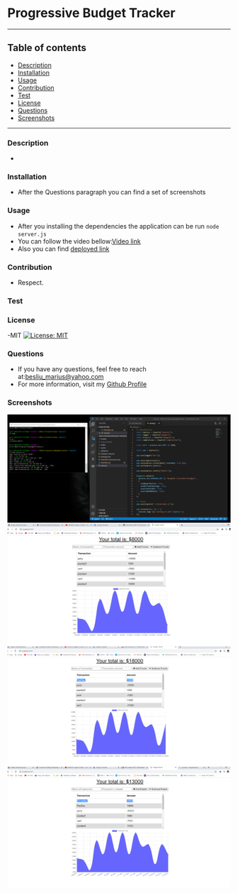 # Progressive Budget Tracker
___
## Table of contents
* [Description](#Description)
* [Installation](#Installation)
* [Usage](#Usage)
* [Contribution](#Contribution)
* [Test](#Test)
* [License](#License)
* [Questions](#Questions)
* [Screenshots](#Screenshots)
___

### Description
- 

### Installation
- After the Questions paragraph you can find a set of screenshots

### Usage
- After you installing the dependencies the application can be run `node server.js`
- You can follow the video bellow:[Video link](https://drive.google.com/file/d/1EOEvXsBvLb2P55NS7lhKTm4Q0IQ5z7T3/view)
- Also you can find [deployed link](https://shrouded-chamber-71840.herokuapp.com/)

### Contribution
- Respect.

### Test

### License
-MIT
[![License: MIT](https://img.shields.io/badge/License-MIT-yellow.svg)](https://opensource.org/licenses/MIT)

### Questions
- If you have any questions, feel free to reach at:[besliu_marius@yahoo.com](mailto:besliu_marius@yahoo.com) 
- For more information, visit my [Github Profile](https://github.com/Paul-Marius)

### Screenshots
![Optional Text](./public/images/Run-the-app.png)
![Optional Text](./public/images/Start-the-app.png)
![Optional Text](./public/images/Add-funds-graph-bar.png)
![Optional Text](./public/images/Subtract-funds-graph-bar.png)